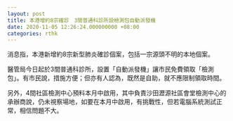 ```yaml
---
layout: post
title: 本港增約8宗確診　3間普通科診所設檢測包自動派發機
date: 2020-11-05 12:26:24.000000000 +08:00
categories: rthk
---
```


消息指，本港新增約8宗新型肺炎確診個案，包括一宗源頭不明的本地個案。

醫管局今日起於3間普通科診所，設置「自動派發機」讓市民免費領取「檢測包」。有市民說，措施方便；但亦有人認為，既然是自助，就不應限制領取時間。

另外，4間社區檢測中心預料本月中啟用，其中負責沙田瀝源社區會堂檢測中心的承辦商說，仍未視察場地，如要在本月中啟用，有挑戰性，但若電腦系統測試正常，相信問題不大。
